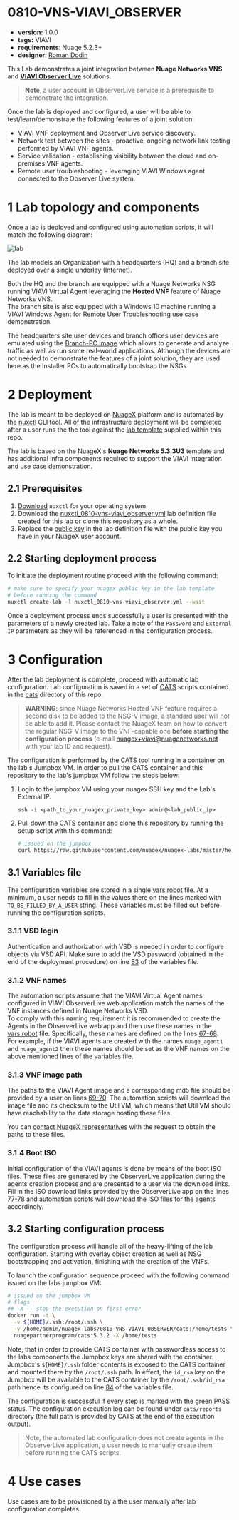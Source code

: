 # 0810-VNS-VIAVI_OBSERVER

* **version:** 1.0.0
* **tags:** VIAVI
* **requirements**: Nuage 5.2.3+
* **designer**: [Roman Dodin](mailto:roman.dodin@nokia.com)

This Lab demonstrates a joint integration between **Nuage Networks VNS** and [**VIAVI Observer Live**](https://www.viavisolutions.com/en-us/products/observerlive) solutions.

> **Note**, a user account in ObserverLive service is a prerequisite to demonstrate the integration.

Once the lab is deployed and configured, a user will be able to test/learn/demonstrate the following features of a joint solution:

* VIAVI VNF deployment and Observer Live service discovery.
* Network test between the sites - proactive, ongoing network link testing performed by VIAVI VNF agents.
* Service validation - establishing visibility between the cloud and on-premises VNF agents.
* Remote user troubleshooting - leveraging VIAVI Windows agent connected to the Observer Live system.

# 1 Lab topology and components
Once a lab is deployed and configured using automation scripts, it will match the following diagram:

![lab](https://gitlab.com/rdodin/pics/wikis/uploads/603ee0b6520a1a08e6d1610f6e988daa/image.png)

The lab models an Organization with a headquarters (HQ) and a branch site deployed over a single underlay (Internet).

Both the HQ and the branch are equipped with a Nuage Networks NSG running VIAVI Virtual Agent leveraging the **Hosted VNF** feature of Nuage Networks VNS.  
The branch site is also equipped with a Windows 10 machine running a VIAVI Windows Agent for Remote User Troubleshooting use case demonstration.

The headquarters site user devices and branch offices user devices are emulated using the [Branch-PC image](https://nuagenetworks.zendesk.com/hc/en-us/articles/360010244033) which allows to generate and analyze traffic as well as run some real-world applications. Although the devices are not needed to demonstrate the features of a joint solution, they are used here as the Installer PCs to automatically bootstrap the NSGs.

# 2 Deployment
The lab is meant to be deployed on [NuageX](https://nuagex.io) platform and is automated by the [nuxctl](https://nuxctl.nuagex.io) CLI tool. All of the infrastructure deployment will be completed after a user runs the the tool against the [lab template](nuxctl_0810-vns-viavi_observer.yml) supplied within this repo.

The lab is based on the NuageX's **Nuage Networks 5.3.3U3** template and has additional infra components required to support the VIAVI integration and use case demonstration.

## 2.1 Prerequisites
1. [Download](https://nuxctl.nuagex.io#download) `nuxctl` for your operating system.
2. Download the [nuxctl_0810-vns-viavi_observer.yml](nuxctl_0810-vns-viavi_observer.yml) lab definition file created for this lab or clone this repository as a whole.
3. Replace the [public key](nuxctl_0810-vns-viavi_observer.yml#L7) in the lab definition file with the public key you have in your NuageX user account.

## 2.2 Starting deployment process
To initiate the deployment routine proceed with the following command:
```bash
# make sure to specify your nuagex public key in the lab template
# before running the command
nuxctl create-lab -l nuxctl_0810-vns-viavi_observer.yml --wait
```

Once a deployment process ends successfully a user is presented with the parameters of a newly created lab. Take a note of the `Password` and `External IP` parameters as they will be referenced in the configuration process.

# 3 Configuration
After the lab deployment is complete, proceed with automatic lab configuration. Lab configuration is saved in a set of [CATS](http://cats-docs.nuageteam.net) scripts contained in the [cats](./cats/) directory of this repo.

> **WARNING**: since Nuage Networks Hosted VNF feature requires a second disk to be added to the NSG-V image, a standard user will not be able to add it. Please contact the NuageX team on how to convert the regular NSG-V image to the VNF-capable one **before starting the configuration process** (e-mail nuagex+viavi@nuagenetworks.net with your lab ID and request).

The configuration is performed by the CATS tool running in a container on the lab's Jumpbox VM. In order to pull the CATS container and this repository to the lab's jumpbox VM follow the steps below:

1. Login to the jumpbox VM using your nuagex SSH key and the Lab's External IP.
   ```
   ssh -i <path_to_your_nuagex_private_key> admin@<lab_public_ip>
   ```

2. Pull down the CATS container and clone this repository by running the setup script with this command:
   ```bash
   # issued on the jumpbox
   curl https://raw.githubusercontent.com/nuagex/nuagex-labs/master/helpers/setup_5.3.2.sh | bash
   ```

## 3.1 Variables file
The configuration variables are stored in a single [vars.robot](./cats/vars.robot) file. At a minimum, a user needs to fill in the values there on the lines marked with `TO_BE_FILLED_BY_A_USER` string. These variables must be filled out before running the configuration scripts.

### 3.1.1 VSD login
Authentication and authorization with VSD is needed in order to configure objects via VSD API. Make sure to add the VSD password (obtained in the end of the deployment procedure) on line [83](./cats/vars.robot#L83) of the variables file.

### 3.1.2 VNF names
The automation scripts assume that the VIAVI Virtual Agent names configured in VIAVI ObserverLive web application match the names of the VNF instances defined in Nuage Networks VSD.  
To comply with this naming requirement it is recommended to create the Agents in the ObserverLive web app and then use these names in the [vars.robot](./cats/vars.robot) file. Specifically, these names are defined on the lines [67-68](./cats/vars.robot#L67-L68).  
For example, if the VIAVI agents are created with the names `nuage_agent1` and `nuage_agent2` then these names should be set as the VNF names on the above mentioned lines of the variables file.

### 3.1.3 VNF image path
The paths to the VIAVI Agent image and a corresponding md5 file should be provided by a user on lines [69-70](./cats/vars.robot#L69-L70). The automation scripts will download the image file and its checksum to the Util VM, which means that Util VM should have reachability to the data storage hosting these files.

You can [contact NuageX representatives](mailto:nuagex+viavi@nuagenetworks.net) with the request to obtain the paths to these files.

### 3.1.4 Boot ISO
Initial configuration of the VIAVI agents is done by means of the boot ISO files. These files are generated by the ObserverLive application during the agents creation process and are presented to a user via the download links. Fill in the ISO download links provided by the ObserverLive app on the lines [77-78](./cats/vars.robot#L77-L78) and automation scripts will download the ISO files for the agents accordingly.

## 3.2 Starting configuration process
The configuration process will handle all of the heavy-lifting of the lab configuration. Starting with overlay object creation as well as NSG bootstrapping and activation, finishing with the creation of the VNFs.

To launch the configuration sequence proceed with the following command issued on the labs jumpbox VM:

```bash
# issued on the jumpbox VM
# flags
## -X -- stop the execution on first error
docker run -t \
  -v ${HOME}/.ssh:/root/.ssh \
  -v /home/admin/nuagex-labs/0810-VNS-VIAVI_OBSERVER/cats:/home/tests \
  nuagepartnerprogram/cats:5.3.2 -X /home/tests
```

Note, that in order to provide CATS container with passwordless access to the labs components the Jumpbox keys are shared with the container.  
Jumpbox's `${HOME}/.ssh` folder contents is exposed to the CATS container and mounted there by the `/root/.ssh` path. In effect, the `id_rsa` key on the Jumpbox will be available to the CATS container by the `/root/.ssh/id_rsa` path hence its configured on line [84](./cats/vars.robot#L84) of the variables file.


The configuration is successful if every step is marked with the green PASS status. The configuration execution log can be found under `cats/reports` directory (the full path is provided by CATS at the end of the execution output).

> Note, the automated lab configuration does not create agents in the ObserverLive application, a user needs to manually create them before running the CATS scripts.

# 4 Use cases
Use cases are to be provisioned by a the user manually after lab configuration completes.
